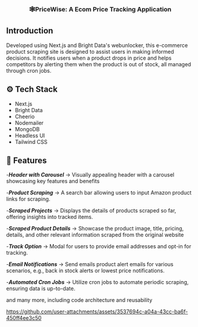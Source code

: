 
<h3 align="center"> 🕸️PriceWise: A Ecom Price Tracking Application</h3>

## <a name="introduction"> Introduction</a>

Developed using Next.js and Bright Data's webunlocker, this e-commerce product scraping site is designed to assist users in making informed decisions. It notifies users when a product drops in price and helps competitors by alerting them when the product is out of stock, all managed through cron jobs.

## <a name="tech-stack">⚙️ Tech Stack</a>

- Next.js
- Bright Data
- Cheerio
- Nodemailer
- MongoDB
- Headless UI
- Tailwind CSS

## <a name="features">🔋 Features</a>

-***Header with Carousel***     ->  Visually appealing header with a carousel showcasing key features and benefits

-***Product Scraping***         -> A search bar allowing users to input Amazon product links for scraping.

-***Scraped Projects***         -> Displays the details of products scraped so far, offering insights into tracked items.

-***Scraped Product Details***  -> Showcase the product image, title, pricing, details, and other relevant information scraped from the original website

-***Track Option***             -> Modal for users to provide email addresses and opt-in for tracking.

-***Email Notifications***      -> Send emails product alert emails for various scenarios, e.g., back in stock alerts or lowest price notifications.

-***Automated Cron Jobs***      -> Utilize cron jobs to automate periodic scraping, ensuring data is up-to-date.

and many more, including code architecture and reusability 


https://github.com/user-attachments/assets/3537694c-a04a-43cc-ba6f-450ff4ee3c50



